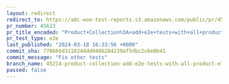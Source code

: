 ```yaml
---
layout: redirect
redirect_to: https://a8c-woo-test-reports.s3.amazonaws.com/public/pr/45623/e2e/index.html
pr_number: 45623
pr_title_encoded: "Product+Collection%3A+add+e2e+tests+with+all+product+elements+included"
pr_test_type: e2e
last_published: "2024-03-18 16:33:56 +0000"
commit_sha: 778666d3118244dd0486284239af5dbc2c6e0b41
commit_message: "Fix other tests"
branch_name: 45214-product-collection-add-e2e-tests-with-all-product-elements-included
passed: false
---
```

